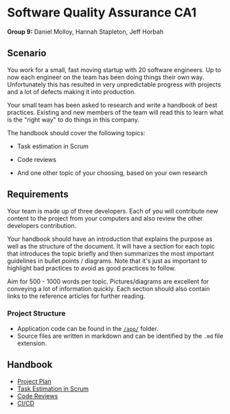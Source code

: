 # Software Quality Assurance CA1

**Group 9:** Daniel Molloy, Hannah Stapleton, Jeff Horbah

## Scenario

You work for a small, fast moving startup with 20 software engineers. Up to now each engineer on the team has been doing things their own way. Unfortunately this has resulted in very unpredictable progress with projects and a lot of defects making it into production.

Your small team has been asked to research and write a handbook of best practices. Existing and new members of the team will read this to learn what is the "right way" to do things in this company.

The handbook should cover the following topics:

- Task estimation in Scrum

- Code reviews

- And one other topic of your choosing, based on your own research

## Requirements

Your team is made up of three developers. Each of you will contribute new content to the project from your computers and also review the other developers contribution.

Your handbook should have an introduction that explains the purpose as well as the structure of the document. It will have a section for each topic that introduces the topic briefly and then summarizes the most important guidelines in bullet points / diagrams. Note that it's just as important to highlight bad practices to avoid as good practices to follow.

Aim for 500 - 1000 words per topic. Pictures/diagrams are excellent for conveying a lot of information quickly. Each section should also contain links to the reference articles for further reading. 

### Project Structure

* Application code can be found in the [`/app/`](/app/) folder.
* Source files are written in markdown and can be identified by the `.md` file extension.

## Handbook

- [Project Plan](.md)
- [Task Estimation in Scrum]()
- [Code Reviews]()
- [CI/CD]()